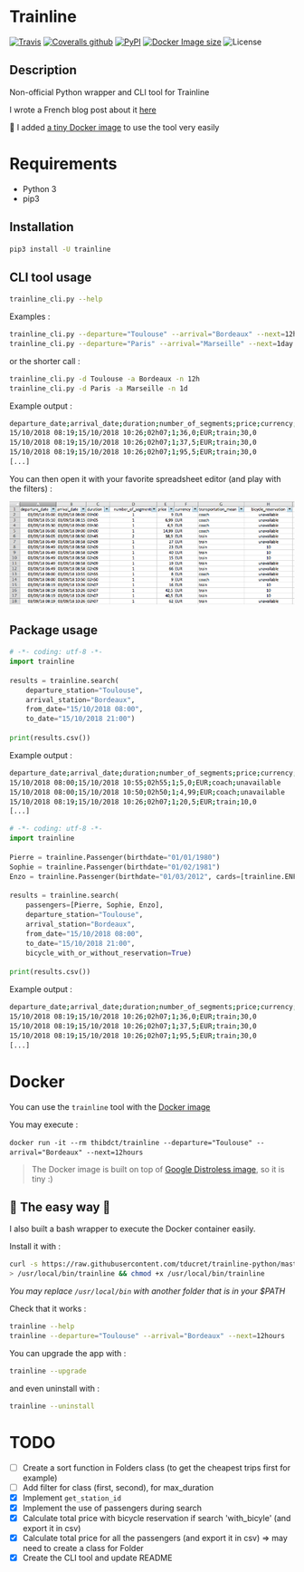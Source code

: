 # Trainline

[![Travis](https://img.shields.io/travis/tducret/trainline-python.svg)](https://travis-ci.org/tducret/trainline-python)
[![Coveralls github](https://img.shields.io/coveralls/github/tducret/trainline-python.svg)](https://coveralls.io/github/tducret/trainline-python)
[![PyPI](https://img.shields.io/pypi/v/trainline.svg)](https://pypi.org/project/trainline/)
[![Docker Image size](https://img.shields.io/microbadger/image-size/thibdct/trainline.svg)](https://hub.docker.com/r/thibdct/trainline/)
![License](https://img.shields.io/github/license/tducret/trainline-python.svg)

## Description

Non-official Python wrapper and CLI tool for Trainline

I wrote a French blog post about it [here](https://www.tducret.com/scraping/2018/09/05/trouvez-le-billet-de-train-le-moins-cher-grace-a-ce-module-python.html)

🎁 I added [a tiny Docker image](#docker) to use the tool very easily

# Requirements

- Python 3
- pip3

## Installation

```bash
pip3 install -U trainline
```

## CLI tool usage

```bash
trainline_cli.py --help
```

Examples :

```bash
trainline_cli.py --departure="Toulouse" --arrival="Bordeaux" --next=12hours
trainline_cli.py --departure="Paris" --arrival="Marseille" --next=1day
```

or the shorter call :

```bash
trainline_cli.py -d Toulouse -a Bordeaux -n 12h
trainline_cli.py -d Paris -a Marseille -n 1d
```

Example output :

```bash
departure_date;arrival_date;duration;number_of_segments;price;currency;transportation_mean;bicycle_reservation
15/10/2018 08:19;15/10/2018 10:26;02h07;1;36,0;EUR;train;30,0
15/10/2018 08:19;15/10/2018 10:26;02h07;1;37,5;EUR;train;30,0
15/10/2018 08:19;15/10/2018 10:26;02h07;1;95,5;EUR;train;30,0
[...]
```

You can then open it with your favorite spreadsheet editor (and play with the filters) :

![snapshot trainline_cli.py output in Excel](cli_tool_csv_in_Excel.png)

## Package usage

```python
# -*- coding: utf-8 -*-
import trainline

results = trainline.search(
	departure_station="Toulouse",
	arrival_station="Bordeaux",
	from_date="15/10/2018 08:00",
	to_date="15/10/2018 21:00")

print(results.csv())
```

Example output :

```bash
departure_date;arrival_date;duration;number_of_segments;price;currency;transportation_mean;bicycle_reservation
15/10/2018 08:00;15/10/2018 10:55;02h55;1;5,0;EUR;coach;unavailable
15/10/2018 08:00;15/10/2018 10:50;02h50;1;4,99;EUR;coach;unavailable
15/10/2018 08:19;15/10/2018 10:26;02h07;1;20,5;EUR;train;10,0
[...]
```

```python
# -*- coding: utf-8 -*-
import trainline

Pierre = trainline.Passenger(birthdate="01/01/1980")
Sophie = trainline.Passenger(birthdate="01/02/1981")
Enzo = trainline.Passenger(birthdate="01/03/2012", cards=[trainline.ENFANT_PLUS])

results = trainline.search(
	passengers=[Pierre, Sophie, Enzo],
	departure_station="Toulouse",
	arrival_station="Bordeaux",
	from_date="15/10/2018 08:00",
	to_date="15/10/2018 21:00",
	bicycle_with_or_without_reservation=True)

print(results.csv())
```

Example output :

```bash
departure_date;arrival_date;duration;number_of_segments;price;currency;transportation_mean;bicycle_reservation
15/10/2018 08:19;15/10/2018 10:26;02h07;1;36,0;EUR;train;30,0
15/10/2018 08:19;15/10/2018 10:26;02h07;1;37,5;EUR;train;30,0
15/10/2018 08:19;15/10/2018 10:26;02h07;1;95,5;EUR;train;30,0
[...]
```

# Docker

You can use the `trainline` tool with the [Docker image](https://hub.docker.com/r/thibdct/trainline/)

You may execute :

`docker run -it --rm thibdct/trainline --departure="Toulouse" --arrival="Bordeaux" --next=12hours`

> The Docker image is built on top of [Google Distroless image](https://github.com/GoogleContainerTools/distroless), so it is tiny :)

## 🤘 The easy way 🤘

I also built a bash wrapper to execute the Docker container easily.

Install it with :

```bash
curl -s https://raw.githubusercontent.com/tducret/trainline-python/master/trainline.sh \
> /usr/local/bin/trainline && chmod +x /usr/local/bin/trainline
```
*You may replace `/usr/local/bin` with another folder that is in your $PATH*

Check that it works :

```bash
trainline --help
trainline --departure="Toulouse" --arrival="Bordeaux" --next=12hours
```

You can upgrade the app with :

```bash
trainline --upgrade
```

and even uninstall with :

```bash
trainline --uninstall
```

# TODO

- [ ] Create a sort function in Folders class (to get the cheapest trips first for example)
- [ ] Add filter for class (first, second), for max_duration
- [X] Implement `get_station_id`
- [X] Implement the use of passengers during search
- [X] Calculate total price with bicycle reservation if search 'with_bicyle' (and export it in csv)
- [X] Calculate total price for all the passengers (and export it in csv) => may need to create a class for Folder 
- [X] Create the CLI tool and update README
